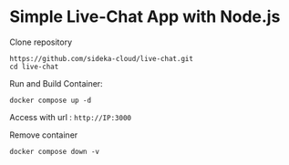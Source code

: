 # Simple Live-Chat App with Node.js


Clone repository
```
https://github.com/sideka-cloud/live-chat.git
cd live-chat
```

Run and Build Container:
```
docker compose up -d
```

Access with url : `http://IP:3000`

Remove container
```
docker compose down -v
```
